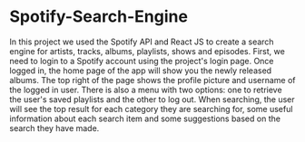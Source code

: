 # Spotify-Search-Engine
In this project we used the Spotify API and React JS to create a search engine for artists, tracks, albums, playlists, shows and episodes. 
First, we need to login to a Spotify account using the project's login page. Once logged in, the home page of the app will show you the newly released albums. The top right of the page shows the profile picture and username of the logged in user. There is also a menu with two options: one to retrieve the user's saved playlists and the other to log out. When searching, the user will see the top result for each category they are searching for, some useful information about each search item and some suggestions based on the search they have made.


